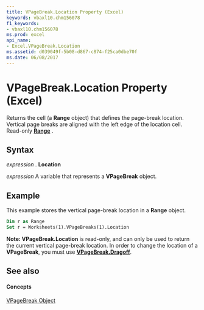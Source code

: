 ```yaml
---
title: VPageBreak.Location Property (Excel)
keywords: vbaxl10.chm156078
f1_keywords:
- vbaxl10.chm156078
ms.prod: excel
api_name:
- Excel.VPageBreak.Location
ms.assetid: d039049f-5b08-d867-c874-f25ca0dbe70f
ms.date: 06/08/2017
---
```



# VPageBreak.Location Property (Excel)

Returns the cell (a **Range** object) that defines the page-break location. Vertical page breaks are aligned with the left edge of the location cell. Read-only **[Range](range-object-excel.md)** .


## Syntax

 _expression_ . **Location**

 _expression_ A variable that represents a **VPageBreak** object.


## Example

This example stores the vertical page-break location in a **Range** object.


```vb
Dim r as Range
Set r = Worksheets(1).VPageBreaks(1).Location
```
**Note: VPageBreak.Location** is read-only, and can only be used to return the current vertical page-break location. In order to change the location of a **VPageBreak**, you must use [**VPageBreak.Dragoff**](vpagebreak-dragoff-method-excel.md). 

## See also


#### Concepts


[VPageBreak Object](vpagebreak-object-excel.md)

